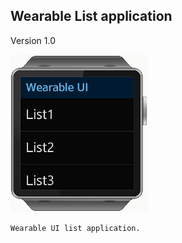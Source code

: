 ## Wearable List application

Version 1.0

![screenshot.png](screenshot.png)

    Wearable UI list application.
